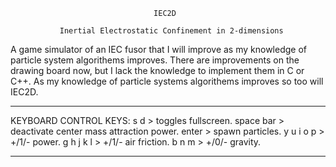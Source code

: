 

                                    IEC2D

               Inertial Electrostatic Confinement in 2-dimensions


  A game simulator of an IEC fusor that I will improve as my knowledge of 
particle system algorithems improves. There are improvements on the drawing 
board now, but I lack the knowledge to implement them in C or C++.
    As my knowledge of particle systems algorithems improves so too will IEC2D.

--------------------------------------------------------------------------------------------

KEYBOARD CONTROL KEYS:
s d > toggles fullscreen.
space bar > deactivate center mass attraction power.
enter > spawn particles.
y u i o p > +/1/- power.
g h j k l > +/1/- air friction.
b n m > +/0/- gravity.


--------------------------------------------------------------------------------------------
